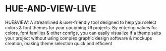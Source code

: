 # HUE-AND-VIEW-LIVE
HUE&amp;VIEW: A streamlined &amp; user-friendly tool designed to help you select colors &amp; font themes for your upcoming UI projects. By entering values for colors, font families &amp; other configs, you can easily visualize if a theme suits your project without using complex graphic design software &amp; mockups creation, making theme selection quick and efficient
